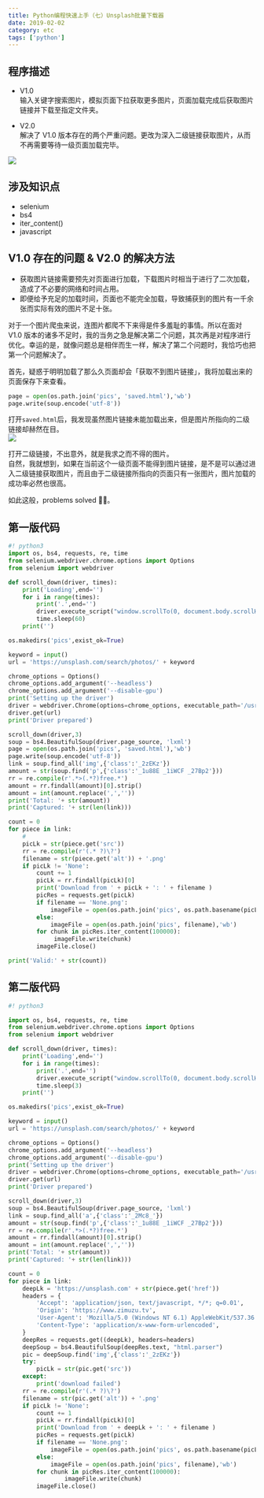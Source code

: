 ```yaml
---
title: Python编程快速上手（七）Unsplash批量下载器
date: 2019-02-02
category: etc
tags: ['python']
---
```


## 程序描述

- V1.0  
  输入关键字搜索图片，模拟页面下拉获取更多图片，页面加载完成后获取图片链接并下载至指定文件夹。

- V2.0  
  解决了 V1.0 版本存在的两个严重问题。更改为深入二级链接获取图片，从而不再需要等待一级页面加载完毕。

![](https://pic.rhinoc.top/15491094362245.jpg)

## 涉及知识点

- selenium
- bs4
- iter_content()
- javascript

## V1.0 存在的问题 & V2.0 的解决方法

- 获取图片链接需要预先对页面进行加载，下载图片时相当于进行了二次加载，造成了不必要的网络和时间占用。
- 即便给予充足的加载时间，页面也不能完全加载，导致捕获到的图片有一千余张而实际有效的图片不足十张。

对于一个图片爬虫来说，连图片都爬不下来得是件多羞耻的事情。所以在面对 V1.0 版本的诸多不足时，我的当务之急是解决第二个问题，其次再是对程序进行优化。幸运的是，就像问题总是相伴而生一样，解决了第二个问题时，我恰巧也把第一个问题解决了。

首先，疑惑于明明加载了那么久页面却会「获取不到图片链接」，我将加载出来的页面保存下来查看。

```python
page = open(os.path.join('pics', 'saved.html'),'wb')
page.write(soup.encode('utf-8'))
```

打开`saved.html`后，我发现虽然图片链接未能加载出来，但是图片所指向的二级链接却赫然在目。  
![](https://pic.rhinoc.top/15491090497381.jpg)

打开二级链接，不出意外，就是我求之而不得的图片。  
自然，我就想到，如果在当前这个一级页面不能得到图片链接，是不是可以通过进入二级链接获取图片，而且由于二级链接所指向的页面只有一张图片，图片加载的成功率必然也很高。

如此这般，problems solved 👌🏻。

## 第一版代码

```python
#! python3
import os, bs4, requests, re, time
from selenium.webdriver.chrome.options import Options
from selenium import webdriver

def scroll_down(driver, times):
    print('Loading',end='')
    for i in range(times):
        print('.',end='')
        driver.execute_script("window.scrollTo(0, document.body.scrollHeight);")
        time.sleep(60)
    print('')

os.makedirs('pics',exist_ok=True)

keyword = input()
url = 'https://unsplash.com/search/photos/' + keyword

chrome_options = Options()
chrome_options.add_argument('--headless')
chrome_options.add_argument('--disable-gpu')
print('Setting up the driver')
driver = webdriver.Chrome(options=chrome_options, executable_path='/usr/local/bin/chromedriver')
driver.get(url)
print('Driver prepared')

scroll_down(driver,3)
soup = bs4.BeautifulSoup(driver.page_source, 'lxml')
page = open(os.path.join('pics', 'saved.html'),'wb')
page.write(soup.encode('utf-8'))
link = soup.find_all('img',{'class':'_2zEKz'})
amount = str(soup.find('p',{'class':'_1u88E _1iWCF _27Bp2'}))
rr = re.compile(r'.*>(.*?)free.*')
amount = rr.findall(amount)[0].strip()
amount = int(amount.replace(',',''))
print('Total: '+ str(amount))
print('Captured: '+ str(len(link)))

count = 0
for piece in link:
    #
    picLk = str(piece.get('src'))
    rr = re.compile(r'(.* ?)\?')
    filename = str(piece.get('alt')) + '.png'
    if picLk != 'None':
        count += 1
        picLk = rr.findall(picLk)[0]
        print('Download from ' + picLk + ': ' + filename )
        picRes = requests.get(picLk)
        if filename == 'None.png':
            imageFile = open(os.path.join('pics', os.path.basename(picLk)+'.png'),'wb')
        else:
            imageFile = open(os.path.join('pics', filename),'wb')
        for chunk in picRes.iter_content(100000):
             imageFile.write(chunk)
        imageFile.close()

print('Valid:' + str(count))
```

## 第二版代码

```python
#! python3

import os, bs4, requests, re, time
from selenium.webdriver.chrome.options import Options
from selenium import webdriver

def scroll_down(driver, times):
    print('Loading',end='')
    for i in range(times):
        print('.',end='')
        driver.execute_script("window.scrollTo(0, document.body.scrollHeight);")
        time.sleep(3)
    print('')

os.makedirs('pics',exist_ok=True)

keyword = input()
url = 'https://unsplash.com/search/photos/' + keyword

chrome_options = Options()
chrome_options.add_argument('--headless')
chrome_options.add_argument('--disable-gpu')
print('Setting up the driver')
driver = webdriver.Chrome(options=chrome_options, executable_path='/usr/local/bin/chromedriver')
driver.get(url)
print('Driver prepared')

scroll_down(driver,3)
soup = bs4.BeautifulSoup(driver.page_source, 'lxml')
link = soup.find_all('a',{'class':'_2Mc8_'})
amount = str(soup.find('p',{'class':'_1u88E _1iWCF _27Bp2'}))
rr = re.compile(r'.*>(.*?)free.*')
amount = rr.findall(amount)[0].strip()
amount = int(amount.replace(',',''))
print('Total: '+ str(amount))
print('Captured: '+ str(len(link)))

count = 0
for piece in link:
    deepLk = 'https://unsplash.com' + str(piece.get('href'))
    headers = {
        'Accept': 'application/json, text/javascript, */*; q=0.01',
        'Origin': 'https://www.zimuzu.tv',
        'User-Agent': 'Mozilla/5.0 (Windows NT 6.1) AppleWebKit/537.36 (KHTML, like Gecko) Chrome/55.0.2883.87 Safari/537.36',
        'Content-Type': 'application/x-www-form-urlencoded',
    }
    deepRes = requests.get((deepLk), headers=headers)
    deepSoup = bs4.BeautifulSoup(deepRes.text, "html.parser")
    pic = deepSoup.find('img',{'class':'_2zEKz'})
    try:
        picLk = str(pic.get('src'))
    except:
        print('download failed')
    rr = re.compile(r'(.* ?)\?')
    filename = str(pic.get('alt')) + '.png'
    if picLk != 'None':
        count += 1
        picLk = rr.findall(picLk)[0]
        print('Download from ' + deepLk + ': ' + filename )
        picRes = requests.get(picLk)
        if filename == 'None.png':
            imageFile = open(os.path.join('pics', os.path.basename(picLk)+'.png'),'wb')
        else:
            imageFile = open(os.path.join('pics', filename),'wb')
        for chunk in picRes.iter_content(100000):
                imageFile.write(chunk)
        imageFile.close()
```
